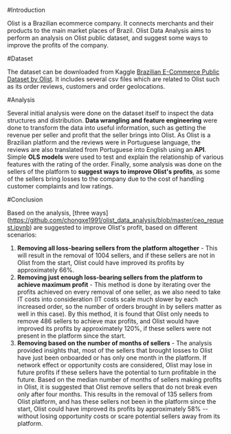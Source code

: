 #Introduction

Olist is a Brazilian ecommerce company. It connects merchants and their products to the main market places of Brazil. Olist Data Analysis aims to perform an analysis on Olist public dataset, and suggest some ways to improve the profits of the company.

#Dataset

The dataset can be downloaded from Kaggle [Brazilian E-Commerce Public Dataset by Olist](https://www.kaggle.com/datasets/olistbr/brazilian-ecommerce). It includes several csv files which are related to Olist such as its order reviews, customers and order geolocations.

#Analysis

Several initial analysis were done on the dataset itself to inspect the data structures and distribution. **Data wrangling and feature engineering** were done to transform the data into useful information, such as getting the revenue per seller and profit that the seller brings into Olist. As Olist is a Brazilian platform and the reviews were in Portuguese language, the reviews are also translated from Portuguese into English using an **API**. Simple **OLS models** were used to test and explain the relationship of various features with the rating of the order. Finally, some analysis was done on the sellers of the platform to **suggest ways to improve Olist's profits**, as some of the sellers bring losses to the company due to the cost of handling customer complaints and low ratings.

#Conclusion

Based on the analysis, [three ways] (https://github.com/chongxe1991/olist_data_analysis/blob/master/ceo_request.ipynb) are suggested to improve Olist's profit, based on different scenarios:

1. **Removing all loss-bearing sellers from the platform altogether** - This will result in the removal of 1004 sellers, and if these sellers are not in Olist from the start, Olist could have improved its profits by approximately 66%.
2. **Removing just enough loss-bearing sellers from the platform to achieve maximum profit** - This method is done by iterating over the profits achieved on every removal of one seller, as we also need to take IT costs into consideration (IT costs scale much slower by each increased order, so the number of orders brought in by sellers matter as well in this case). By this method, it is found that Olist only needs to remove 486 sellers to achieve max profits, and Olist would have improved its profits by approximately 120%, if these sellers were not present in the platform since the start.
3. **Removing based on the number of months of sellers** - The analysis provided insights that, most of the sellers that brought losses to Olist have just been onboarded or has only one month in the platform. If network effect or opportunity costs are considered, Olist may lose in future profits if these sellers have the potential to turn profitable in the future. Based on the median number of months of sellers making profits in Olist, it is suggested that Olist remove sellers that do not break even only after four months. This results in the removal of 135 sellers from Olist platform, and has these sellers not been in the platform since the start, Olist could have improved its profits by approximately 58% -- without losing opportunity costs or scare potential sellers away from its platform.
